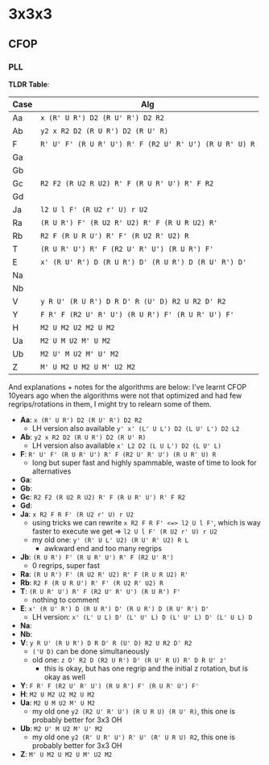# 3x3x3

## CFOP

### PLL

**TLDR Table**:

| Case | Alg                                                    |
| ---- | ------------------------------------------------------ |
| Aa   | `x (R' U R') D2 (R U' R') D2 R2`                       |
| Ab   | `y2 x R2 D2 (R U R') D2 (R U' R)`                      |
| F    | `R' U' F' (R U R' U') R' F (R2 U' R' U') (R U R' U) R` |
| Ga   |                                                        |
| Gb   |                                                        |
| Gc   | `R2 F2 (R U2 R U2) R' F (R U R' U') R' F R2`           |
| Gd   |                                                        |
| Ja   | `l2 U l F' (R U2 r' U) r U2`                           |
| Ra   | `(R U R') F' (R U2 R' U2) R' F (R U R U2) R'`          |
| Rb   | `R2 F (R U R U') R' F' (R U2 R' U2) R`                 |
| T    | `(R U R' U') R' F (R2 U' R' U') (R U R') F'`           |
| E    | `x' (R U' R') D (R U R') D' (R U R') D (R U' R') D'`   |
| Na   |                                                        |
| Nb   |                                                        |
| V    | `y R U' (R U R') D R D' R (U' D) R2 U R2 D' R2`        |
| Y    | `F R' F (R2 U' R' U') (R U R') F' (R U R' U') F'`      |
| H    | `M2 U M2 U2 M2 U M2`                                   |
| Ua   | `M2 U M U2 M' U M2`                                    |
| Ub   | `M2 U' M U2 M' U' M2`                                  |
| Z    | `M' U M2 U M2 U M' U2 M2`                              |

And explanations + notes for the algorithms are below:
I've learnt CFOP 10years ago when the algorithms were not that optimized and
had few regrips/rotations in them, I might try to relearn some of them.

- **Aa**: `x (R' U R') D2 (R U' R') D2 R2`
  - LH version also available `y' x' (L' U L') D2 (L U' L') D2 L2`
- **Ab**: `y2 x R2 D2 (R U R') D2 (R U' R)`
  - LH version also available `x' L2 D2 (L U L') D2 (L U' L)`
- **F**: `R' U' F' (R U R' U') R' F (R2 U' R' U') (R U R' U) R`
  - long but super fast and highly spammable, waste of time to look for
    alternatives
- **Ga**:
- **Gb**:
- **Gc**: `R2 F2 (R U2 R U2) R' F (R U R' U') R' F R2`
- **Gd**:
- **Ja**: `x R2 F R F' (R U2 r' U) r U2`
  - using tricks we can rewrite `x R2 F R F' <=> l2 U l F'`, which is way faster
    to execute we get => `l2 U l F' (R U2 r' U) r U2`
  - my old one: `y' (R' U L' U2) (R U' R' U2) R L`
    - awkward end and too many regrips
- **Jb**: `(R U R') F' (R U R' U') R' F (R2 U' R')`
  - 0 regrips, super fast
- **Ra**: `(R U R') F' (R U2 R' U2) R' F (R U R U2) R'`
- **Rb**: `R2 F (R U R U') R' F' (R U2 R' U2) R`
- **T**: `(R U R' U') R' F (R2 U' R' U') (R U R') F'`
  - nothing to comment
- **E**: `x' (R U' R') D (R U R') D' (R U R') D (R U' R') D'`
  - LH version: `x' (L' U L) D' (L' U' L) D (L' U' L) D' (L' U L) D`
- **Na**:
- **Nb**:
- **V**: `y R U' (R U R') D R D' R (U' D) R2 U R2 D' R2`
  - `('U D)` can be done simultaneously
  - old one: `z D' R2 D (R2 U R') D' (R U' R U) R' D R U' z'`
    - this is okay, but has one regrip and the initial z rotation, but is okay
      as well
- **Y**: `F R' F (R2 U' R' U') (R U R') F' (R U R' U') F'`
- **H**: `M2 U M2 U2 M2 U M2`
- **Ua**: `M2 U M U2 M' U M2`
  - my old one `y2 (R2 U' R' U') (R U R U) (R U' R)`, this one is probably
    better for 3x3 OH
- **Ub**: `M2 U' M U2 M' U' M2`
  - my old one `y2 (R' U R' U') R' U' (R' U R U) R2`, this one is probably
    better for 3x3 OH
- **Z**: `M' U M2 U M2 U M' U2 M2`
